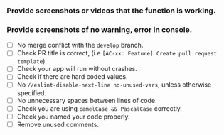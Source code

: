 ### Provide screenshots or videos that the function is working.

### Provide screenshots of no warning, error in console.

- [ ] No merge conflict with the `develop` branch.
- [ ] Check PR title is correct, (i.e `[AC-xx: Feature] Create pull request template`).
- [ ] Check your app will run without crashes.
- [ ] Check if there are hard coded values.
- [ ] No `//eslint-disable-next-line no-unused-vars`, unless otherwise specified.
- [ ] No unnecessary spaces between lines of code.
- [ ] Check you are using `camelCase && PascalCase` correctly.
- [ ] Check you named your code properly.
- [ ] Remove unused comments.
